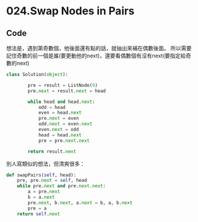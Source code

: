 024.Swap Nodes in Pairs
========



Code
--------

想法是，遇到第奇數個，他後面還有點的話，就抽出來補在偶數後面。
所以需要記住奇數的前一個是誰(要更動他的next)，還要看偶數個有沒有next(要指定給奇數的next)

```python
class Solution(object):

        pre = result = ListNode(0)
        pre.next = result.next = head

        while head and head.next:
            odd = head
            even = head.next
            pre.next = even
            odd.next = even.next
            even.next = odd
            head = head.next
            pre = pre.next.next

        return result.next
```

別人寫類似的想法，但清爽很多：

```python
def swapPairs(self, head):
    pre, pre.next = self, head
    while pre.next and pre.next.next:
        a = pre.next
        b = a.next
        pre.next, b.next, a.next = b, a, b.next
        pre = a
    return self.next
```
